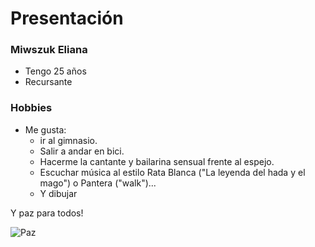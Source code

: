 # Presentación 
### Miwszuk Eliana
* Tengo 25 años
* Recursante 

### Hobbies
 * Me gusta: 
    - ir al gimnasio.
    - Salir a andar en bici.
    - Hacerme la cantante y bailarina sensual frente al espejo.
    - Escuchar música al estilo Rata Blanca ("La leyenda del hada y el mago") o Pantera ("walk")...
    - Y dibujar
    
 Y paz para todos!
  
![Paz](https://user-images.githubusercontent.com/80182881/112383264-a639fd00-8ccb-11eb-978f-db4077847e52.jpg) 
